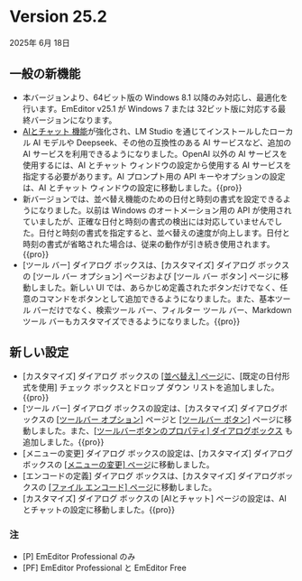 # Version 25.2

2025年 6月 18日

## 一般の新機能

- 本バージョンより、64ビット版の Windows 8.1 以降のみ対応し、最適化を行います。EmEditor v25.1 が Windows 7 または 32ビット版に対応する最終バージョンになります。
- [AIとチャット 機能](../howto/plugin/plugin_chat_with_ai)が強化され、LM Studio を通じてインストールしたローカル AI モデルや Deepseek、その他の互換性のある AI サービスなど、追加の AI サービスを利用できるようになりました。OpenAI 以外の AI サービスを使用するには、AI とチャット ウィンドウの設定から使用する AI サービスを指定する必要があります。AI プロンプト用の API キーやオプションの設定は、AI とチャット ウィンドウの設定に移動しました。{{pro}}
- 新バージョンでは、並べ替え機能のための日付と時刻の書式を設定できるようになりました。以前は Windows のオートメーション用の API が使用されていましたが、正確な日付と時刻の書式の検出には対応していませんでした。日付と時刻の書式を指定すると、並べ替えの速度が向上します。日付と時刻の書式が省略された場合は、従来の動作が引き続き使用されます。{{pro}}
- \[ツール バー\] ダイアログ ボックスは、\[カスタマイズ\] ダイアログ ボックスの \[ツール バー オプション\] ページおよび [ツール バー ボタン] ページに移動しました。新しい UI では、あらかじめ定義されたボタンだけでなく、任意のコマンドをボタンとして追加できるようになりました。また、基本ツール バーだけでなく、検索ツール バー、フィルター ツール バー、Markdown ツール バーもカスタマイズできるようになりました。{{pro}}

## 新しい設定

- [カスタマイズ] ダイアログ ボックスの [\[並べ替え\] ページ](../dlg/customize/sort/index)に、[既定の日付形式を使用] チェック ボックスとドロップ ダウン リストを追加しました。{{pro}}
- [ツール バー] ダイアログ ボックスの設定は、[カスタマイズ] ダイアログボックスの [\[ツールバー オプション\]](../dlg/customize/toolbar_options/index) ページと [\[ツールバー ボタン\]](../dlg/customize/toolbar_buttons/index) ページに移動しました。また、[\[ツールバーボタンのプロパティ\] ダイアログボックス](../dlg/customize/toolbar_buttons/properties/index) も追加しました。{{pro}}
- [メニューの変更] ダイアログ ボックスの設定は、[カスタマイズ] ダイアログボックスの [\[メニューの変更\] ページ](../dlg/customize/menus/index)に移動しました。
- [エンコードの定義] ダイアログ ボックスは、[カスタマイズ] ダイアログボックスの [\[ファイル エンコード\] ページ](../dlg/customize/encodings/index)に移動しました。
- [カスタマイズ] ダイアログ ボックスの [AIとチャット] ページの設定は、AIとチャットの設定に移動しました。{{pro}}

### 注

- \[P\] EmEditor Professional のみ
- \[PF\] EmEditor Professional と EmEditor Free
